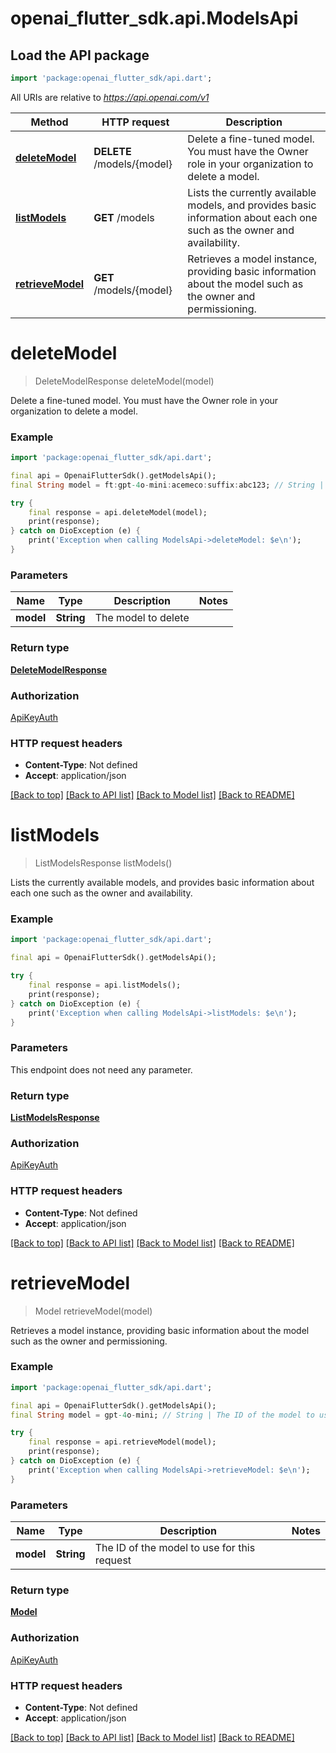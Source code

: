 # openai_flutter_sdk.api.ModelsApi

## Load the API package
```dart
import 'package:openai_flutter_sdk/api.dart';
```

All URIs are relative to *https://api.openai.com/v1*

Method | HTTP request | Description
------------- | ------------- | -------------
[**deleteModel**](ModelsApi.md#deletemodel) | **DELETE** /models/{model} | Delete a fine-tuned model. You must have the Owner role in your organization to delete a model.
[**listModels**](ModelsApi.md#listmodels) | **GET** /models | Lists the currently available models, and provides basic information about each one such as the owner and availability.
[**retrieveModel**](ModelsApi.md#retrievemodel) | **GET** /models/{model} | Retrieves a model instance, providing basic information about the model such as the owner and permissioning.


# **deleteModel**
> DeleteModelResponse deleteModel(model)

Delete a fine-tuned model. You must have the Owner role in your organization to delete a model.

### Example
```dart
import 'package:openai_flutter_sdk/api.dart';

final api = OpenaiFlutterSdk().getModelsApi();
final String model = ft:gpt-4o-mini:acemeco:suffix:abc123; // String | The model to delete

try {
    final response = api.deleteModel(model);
    print(response);
} catch on DioException (e) {
    print('Exception when calling ModelsApi->deleteModel: $e\n');
}
```

### Parameters

Name | Type | Description  | Notes
------------- | ------------- | ------------- | -------------
 **model** | **String**| The model to delete | 

### Return type

[**DeleteModelResponse**](DeleteModelResponse.md)

### Authorization

[ApiKeyAuth](../README.md#ApiKeyAuth)

### HTTP request headers

 - **Content-Type**: Not defined
 - **Accept**: application/json

[[Back to top]](#) [[Back to API list]](../README.md#documentation-for-api-endpoints) [[Back to Model list]](../README.md#documentation-for-models) [[Back to README]](../README.md)

# **listModels**
> ListModelsResponse listModels()

Lists the currently available models, and provides basic information about each one such as the owner and availability.

### Example
```dart
import 'package:openai_flutter_sdk/api.dart';

final api = OpenaiFlutterSdk().getModelsApi();

try {
    final response = api.listModels();
    print(response);
} catch on DioException (e) {
    print('Exception when calling ModelsApi->listModels: $e\n');
}
```

### Parameters
This endpoint does not need any parameter.

### Return type

[**ListModelsResponse**](ListModelsResponse.md)

### Authorization

[ApiKeyAuth](../README.md#ApiKeyAuth)

### HTTP request headers

 - **Content-Type**: Not defined
 - **Accept**: application/json

[[Back to top]](#) [[Back to API list]](../README.md#documentation-for-api-endpoints) [[Back to Model list]](../README.md#documentation-for-models) [[Back to README]](../README.md)

# **retrieveModel**
> Model retrieveModel(model)

Retrieves a model instance, providing basic information about the model such as the owner and permissioning.

### Example
```dart
import 'package:openai_flutter_sdk/api.dart';

final api = OpenaiFlutterSdk().getModelsApi();
final String model = gpt-4o-mini; // String | The ID of the model to use for this request

try {
    final response = api.retrieveModel(model);
    print(response);
} catch on DioException (e) {
    print('Exception when calling ModelsApi->retrieveModel: $e\n');
}
```

### Parameters

Name | Type | Description  | Notes
------------- | ------------- | ------------- | -------------
 **model** | **String**| The ID of the model to use for this request | 

### Return type

[**Model**](Model.md)

### Authorization

[ApiKeyAuth](../README.md#ApiKeyAuth)

### HTTP request headers

 - **Content-Type**: Not defined
 - **Accept**: application/json

[[Back to top]](#) [[Back to API list]](../README.md#documentation-for-api-endpoints) [[Back to Model list]](../README.md#documentation-for-models) [[Back to README]](../README.md)

